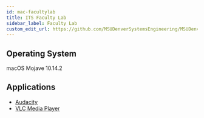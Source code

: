 ```yaml
---
id: mac-facultylab
title: ITS Faculty Lab
sidebar_label: Faculty Lab
custom_edit_url: https://github.com/MSUDenverSystemsEngineering/MSUDenverSystemsEngineering.github.io/edit/source/docs/image-mac-facultylab.md
---
```


## Operating System
macOS Mojave 10.14.2

## Applications
* [Audacity](software-mac-audacity.md)
* [VLC Media Player](software-mac-vlc.md)
